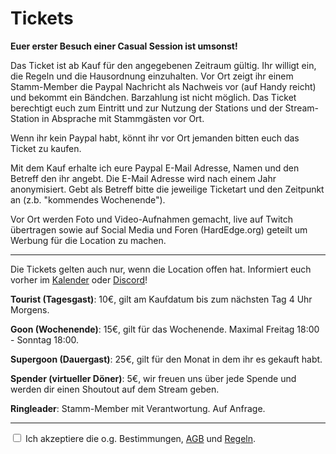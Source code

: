# Tickets

**Euer erster Besuch einer Casual Session ist umsonst!**

Das Ticket ist ab Kauf für den angegebenen Zeitraum gültig. Ihr willigt ein, die Regeln und die Hausordnung einzuhalten.
Vor Ort zeigt ihr einem Stamm-Member die Paypal Nachricht als Nachweis vor (auf Handy reicht) und bekommt ein Bändchen. Barzahlung ist nicht möglich. Das Ticket berechtigt euch zum Eintritt und zur Nutzung der Stations und der Stream-Station in Absprache mit Stammgästen vor Ort.

Wenn ihr kein Paypal habt, könnt ihr vor Ort jemanden bitten euch das Ticket zu kaufen.

Mit dem Kauf erhalte ich eure Paypal E-Mail Adresse, Namen und den Betreff den ihr angebt. Die E-Mail Adresse wird nach einem Jahr anonymisiert. Gebt als Betreff bitte die jeweilige Ticketart und den Zeitpunkt an (z.b. "kommendes Wochenende").

Vor Ort werden Foto und Video-Aufnahmen gemacht, live auf Twitch übertragen sowie auf Social Media und Foren (HardEdge.org) geteilt um Werbung für die Location zu machen.

<hr>

Die Tickets gelten auch nur, wenn die Location offen hat. Informiert euch vorher im [Kalender](https://calendar.google.com/calendar/embed?src=kqg40hjscfpnkm780rhd7abr5s%40group.calendar.google.com&ctz=Europe%2FBerlin) oder [Discord](https://tinyurl.com/madgearffm)!
 
**Tourist (Tagesgast)**: 10€, gilt am Kaufdatum bis zum nächsten Tag 4 Uhr Morgens.

**Goon (Wochenende)**: 15€, gilt für das Wochenende.
Maximal Freitag 18:00 - Sonntag 18:00.

**Supergoon (Dauergast)**: 25€, gilt für den Monat in dem ihr es gekauft habt.

**Spender (virtueller Döner)**: 5€, wir freuen uns über jede Spende und werden dir einen Shoutout auf dem Stream geben.

**Ringleader**: Stamm-Member mit Verantwortung. Auf Anfrage.

<hr>

<input type="checkbox" id="gelesen" onclick="gelesen()"> Ich akzeptiere die o.g. Bestimmungen, [AGB](./agb.md) und [Regeln](./regeln.md).

<div id="paypal-button-container-P-04C428923N755423BMLUOVNI"></div>
<script src="https://www.paypal.com/sdk/js?client-id=AYgAZUl1zBsCbMSFFQShxUdl8pZc-31kqnd6O3vK4Xte8SUxty9JdRRs9diySzXW0AKXObdYTreh5-vs&vault=true&intent=subscription" data-sdk-integration-source="button-factory"></script>
<script>
  paypal.Buttons({
      style: {
          shape: 'rect',
          color: 'gold',
          layout: 'vertical',
          label: 'subscribe'
      },
      createSubscription: function(data, actions) {
        return actions.subscription.create({
          /* Creates the subscription */
          plan_id: 'P-04C428923N755423BMLUOVNI'
        });
      },
      onApprove: function(data, actions) {
        alert(data.subscriptionID); // You can add optional success message for the subscriber here
      }
  }).render('#paypal-button-container-P-04C428923N755423BMLUOVNI'); // Renders the PayPal button
</script>

<form action="https://www.paypal.com/cgi-bin/webscr" method="post" target="_top" id="text" style="display:none">
<input type="hidden" name="cmd" value="_s-xclick">
<input type="hidden" name="hosted_button_id" value="WCHKEZZZB2BJL">
<table>
<tr><td><input type="hidden" name="on0" value="Dauer">Dauer</td></tr><tr><td><select name="os0">
	<option value="Tourist (1 Tag)">Tourist (1 Tag) €10,00 EUR</option>
	<option value="Goon (Wochenende)">Goon (Wochenende) €15,00 EUR</option>
	<option value="Supergoon (Monat)">Supergoon (Monat) €25,00 EUR</option>
	<option value="Spender">Spender €5,00 EUR</option>
</select> </td></tr>
<tr><td><input type="hidden" name="on1" value="Nickname">Nickname</td></tr><tr><td><input type="text" name="os1" maxlength="200"></td></tr>
</table>
<input type="hidden" name="currency_code" value="EUR">
<input type="image" src="https://www.paypalobjects.com/de_DE/DE/i/btn/btn_buynowCC_LG.gif" border="0" name="submit" alt="Jetzt einfach, schnell und sicher online bezahlen – mit PayPal.">
<img alt="" border="0" src="https://www.paypalobjects.com/de_DE/i/scr/pixel.gif" width="1" height="1">
<br>
Alternativ direkt an: MadGearFFM@gmail.com<br>
Betreff: Nickname + Datum
</form>

